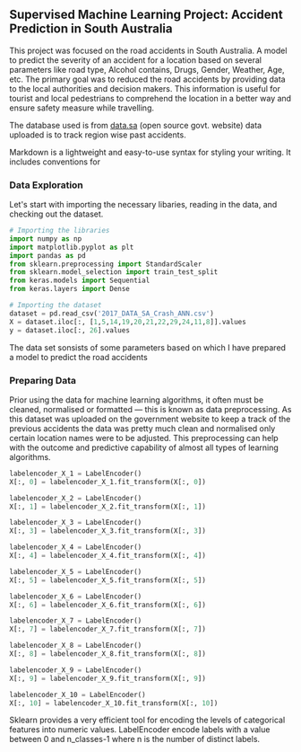 ## **Supervised Machine Learning Project: Accident Prediction in South Australia**

This project was focused on the road accidents in South Australia. A model to predict the severity of an accident for a location based on several parameters like road type, Alcohol contains, Drugs, Gender, Weather, Age, etc. The primary goal was to reduced the road accidents by providing data to the local authorities and decision makers. This information is useful for tourist and local pedestrians to comprehend the location in a better way and ensure safety measure while travelling.

The database used is from [data.sa](data.sa) (open source govt. website) data uploaded is to track region wise past accidents.

Markdown is a lightweight and easy-to-use syntax for styling your writing. It includes conventions for


### Data Exploration
Let's start with importing the necessary libaries, reading in the data, and checking out the dataset.
```python
# Importing the libraries
import numpy as np
import matplotlib.pyplot as plt
import pandas as pd
from sklearn.preprocessing import StandardScaler
from sklearn.model_selection import train_test_split
from keras.models import Sequential
from keras.layers import Dense

# Importing the dataset
dataset = pd.read_csv('2017_DATA_SA_Crash_ANN.csv')
X = dataset.iloc[:, [1,5,14,19,20,21,22,29,24,11,8]].values
y = dataset.iloc[:, 26].values
```
The data set sonsists of some parameters based on which I have prepared a model to predict the road accidents



### Preparing Data
Prior using the data for machine learning algorithms, it often must be cleaned, normalised or formatted — this is known as data preprocessing. As this dataset was uploaded on the government website to keep a track of the previous accidents the data was pretty much clean and normalised only certain location names were to be adjusted. This preprocessing can help with the outcome and predictive capability of almost all types of learning algorithms.

```python
labelencoder_X_1 = LabelEncoder()
X[:, 0] = labelencoder_X_1.fit_transform(X[:, 0])

labelencoder_X_2 = LabelEncoder()
X[:, 1] = labelencoder_X_2.fit_transform(X[:, 1])

labelencoder_X_3 = LabelEncoder()
X[:, 3] = labelencoder_X_3.fit_transform(X[:, 3])

labelencoder_X_4 = LabelEncoder()
X[:, 4] = labelencoder_X_4.fit_transform(X[:, 4])

labelencoder_X_5 = LabelEncoder()
X[:, 5] = labelencoder_X_5.fit_transform(X[:, 5])

labelencoder_X_6 = LabelEncoder()
X[:, 6] = labelencoder_X_6.fit_transform(X[:, 6])

labelencoder_X_7 = LabelEncoder()
X[:, 7] = labelencoder_X_7.fit_transform(X[:, 7])

labelencoder_X_8 = LabelEncoder()
X[:, 8] = labelencoder_X_8.fit_transform(X[:, 8])

labelencoder_X_9 = LabelEncoder()
X[:, 9] = labelencoder_X_9.fit_transform(X[:, 9])

labelencoder_X_10 = LabelEncoder()
X[:, 10] = labelencoder_X_10.fit_transform(X[:, 10])
```
Sklearn provides a very efficient tool for encoding the levels of categorical features into numeric values. LabelEncoder encode labels with a value between 0 and n_classes-1 where n is the number of distinct labels.

```python

```
